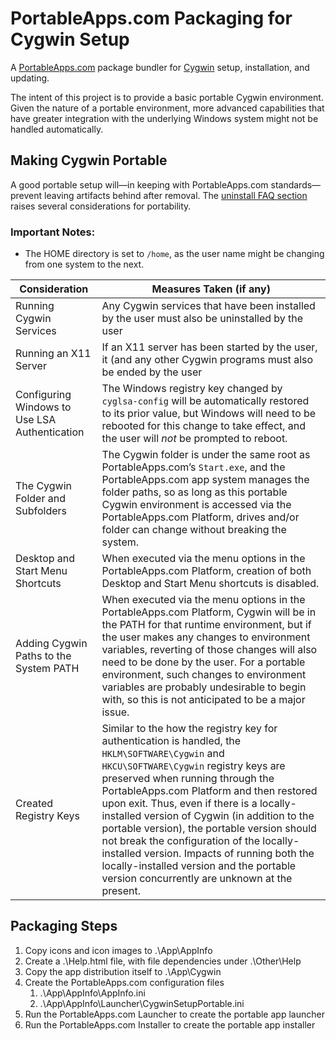 PortableApps.com Packaging for Cygwin Setup
===========================================
A [PortableApps.com](https://portableapps.com/) package bundler for [Cygwin](https://cygwin.com/) setup, installation, and updating.

The intent of this project is to provide a basic portable Cygwin environment.
Given the nature of a portable environment, more advanced capabilities that
have greater integration with the underlying Windows system might not be
handled automatically.

Making Cygwin Portable
----------------------
A good portable setup will—in keeping with PortableApps.com standards—prevent
leaving artifacts behind after removal.  The [uninstall FAQ section](https://cygwin.com/faq.html#faq.setup.uninstall-all)
raises several considerations for portability.

### Important Notes:
* The HOME directory is set to `/home`, as the user name might be changing from one system to the next.

| Consideration | Measures Taken (if any) |
| ------------- | ----------------------- |
| Running Cygwin Services | Any Cygwin services that have been installed by the user must also be uninstalled by the user |
| Running an X11 Server | If an X11 server has been started by the user, it (and any other Cygwin programs must also be ended by the user |
| Configuring Windows to Use LSA Authentication | The Windows registry key changed by `cyglsa-config` will be automatically restored to its prior value, but Windows will need to be rebooted for this change to take effect, and the user will _not_ be prompted to reboot. |
| The Cygwin Folder and Subfolders | The Cygwin folder is under the same root as PortableApps.com’s `Start.exe`, and the PortableApps.com app system manages the folder paths, so as long as this portable Cygwin environment is accessed via the PortableApps.com Platform, drives and/or folder can change without breaking the system. |
| Desktop and Start Menu Shortcuts | When executed via the menu options in the PortableApps.com Platform, creation of both Desktop and Start Menu shortcuts is disabled. |
| Adding Cygwin Paths to the System PATH | When executed via the menu options in the PortableApps.com Platform, Cygwin will be in the PATH for that runtime environment, but if the user makes any changes to environment variables, reverting of those changes will also need to be done by the user.  For a portable environment, such changes to environment variables are probably undesirable to begin with, so this is not anticipated to be a major issue. |
| Created Registry Keys | Similar to the how the registry key for authentication is handled, the `HKLM\SOFTWARE\Cygwin` and `HKCU\SOFTWARE\Cygwin` registry keys are preserved when running through the PortableApps.com Platform and then restored upon exit.  Thus, even if there is a locally-installed version of Cygwin (in addition to the portable version), the portable version should not break the configuration of the locally-installed version.  Impacts of running both the locally-installed version and the portable version concurrently are unknown at the present. |


Packaging Steps
---------------
1. Copy icons and icon images to .\App\AppInfo
2. Create a .\Help.html file, with file dependencies under .\Other\Help
3. Copy the app distribution itself to .\App\Cygwin
4. Create the PortableApps.com configuration files
   1. .\App\AppInfo\AppInfo.ini
   2. .\App\AppInfo\Launcher\CygwinSetupPortable.ini
5. Run the PortableApps.com Launcher to create the portable app launcher
6. Run the PortableApps.com Installer to create the portable app installer
